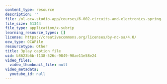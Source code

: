 ```yaml
---
content_type: resource
description: ''
file: /ol-ocw-studio-app/courses/6-002-circuits-and-electronics-spring-2007/b8623b6bf138526c984990ae11e58e24_RsJ1eg7XNVs.vtt
file_size: 51344
file_type: application/x-subrip
learning_resource_types: []
license: https://creativecommons.org/licenses/by-nc-sa/4.0/
ocw_type: OCWFile
resourcetype: Other
title: 3play caption file
uid: b8623b6b-f138-526c-9849-90ae11e58e24
video_files:
  video_thumbnail_file: null
video_metadata:
  youtube_id: null
---
```

